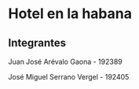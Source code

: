 # Hotel en la habana
## Integrantes
Juan José Arévalo Gaona - 192389

José Miguel Serrano Vergel - 192405
